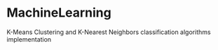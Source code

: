 # MachineLearning

K-Means Clustering and K-Nearest Neighbors classification algorithms implementation
